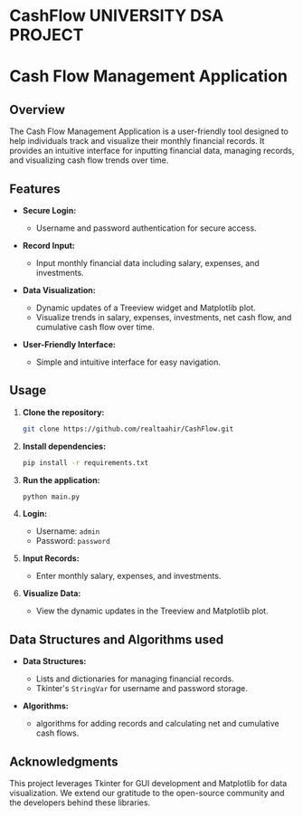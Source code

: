 # CashFlow      **UNIVERSITY DSA PROJECT**

# Cash Flow Management Application


## Overview

The Cash Flow Management Application is a user-friendly tool designed to help individuals track and visualize their monthly financial records. It provides an intuitive interface for inputting financial data, managing records, and visualizing cash flow trends over time.

## Features

- **Secure Login:**
  - Username and password authentication for secure access.
  
- **Record Input:**
  - Input monthly financial data including salary, expenses, and investments.

- **Data Visualization:**
  - Dynamic updates of a Treeview widget and Matplotlib plot.
  - Visualize trends in salary, expenses, investments, net cash flow, and cumulative cash flow over time.

- **User-Friendly Interface:**
  - Simple and intuitive interface for easy navigation.

## Usage

1. **Clone the repository:**
   ```bash
   git clone https://github.com/realtaahir/CashFlow.git
   ```

2. **Install dependencies:**
   ```bash
   pip install -r requirements.txt
   ```

3. **Run the application:**
   ```bash
   python main.py
   ```

4. **Login:**
   - Username: `admin`
   - Password: `password`

5. **Input Records:**
   - Enter monthly salary, expenses, and investments.

6. **Visualize Data:**
   - View the dynamic updates in the Treeview and Matplotlib plot.



## Data Structures and Algorithms used

- **Data Structures:**
  - Lists and dictionaries for managing financial records.
  - Tkinter's `StringVar` for username and password storage.

- **Algorithms:**
  -  algorithms for adding records and calculating net and cumulative cash flows.



## Acknowledgments

This project leverages Tkinter for GUI development and Matplotlib for data visualization. We extend our gratitude to the open-source community and the developers behind these libraries.
